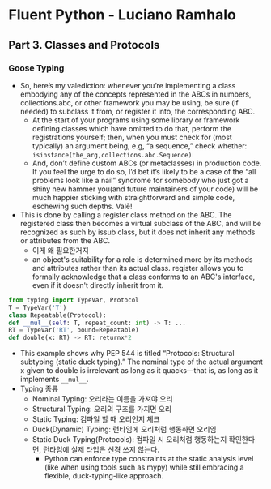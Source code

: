 # Fluent Python - Luciano Ramhalo
## Part 3. Classes and Protocols
### Goose Typing
- So, here’s my valediction: whenever you’re implementing a class embodying any of the concepts represented in the ABCs in numbers, collections.abc, or other framework you may be using, be sure (if needed) to subclass it from, or register it into, the corresponding ABC.
    - At the start of your programs using some library or framework defining classes which have omitted to do that, perform the registrations yourself; then, when you must check for (most typically) an argument being, e.g, “a sequence,” check whether: `isinstance(the_arg,collections.abc.Sequence)`
    - And, don’t define custom ABCs (or metaclasses) in production code. If you feel the urge to do so, I’d bet it’s likely to be a case of the “all problems look like a nail” syndrome for somebody who just got a shiny new hammer you(and future maintainers of your code) will be much happier sticking with straightforward and simple code, eschewing such depths. Valē!
- This is done by calling a register class method on the ABC. The registered class then becomes a virtual subclass of the ABC, and will be recognized as such by issub class, but it does not inherit any methods or attributes from the ABC.
    - 이게 왜 필요한거지
    - an object's suitability for a role is determined more by its methods and attributes rather than its actual class. register allows you to formally acknowledge that a class conforms to an ABC's interface, even if it doesn't directly inherit from it.

```python
from typing import TypeVar, Protocol
T = TypeVar('T')
class Repeatable(Protocol):
def __mul__(self: T, repeat_count: int) -> T: ...
RT = TypeVar('RT', bound=Repeatable)
def double(x: RT) -> RT: returnx*2
```

- This example shows why PEP 544 is titled “Protocols: Structural subtyping (static duck typing).” The nominal type of the actual argument x given to double is irrelevant as long as it quacks—that is, as long as it implements `__mul__`.
- Typing 종류
    - Nominal Typing: 오리라는 이름을 가져야 오리
    - Structural Typing: 오리의 구조를 가지면 오리
    - Static Typing: 컴파일 할 때 오리인지 체크
    - Duck(Dynamic) Typing: 런타임에 오리처럼 행동하면 오리임
    - Static Duck Typing(Protocols): 컴파일 시 오리처럼 행동하는지 확인한다면, 런타임에 실제 타입은 신경 쓰지 않는다.
        - Python can enforce type constraints at the static analysis level (like when using tools such as mypy) while still embracing a flexible, duck-typing-like approach.
